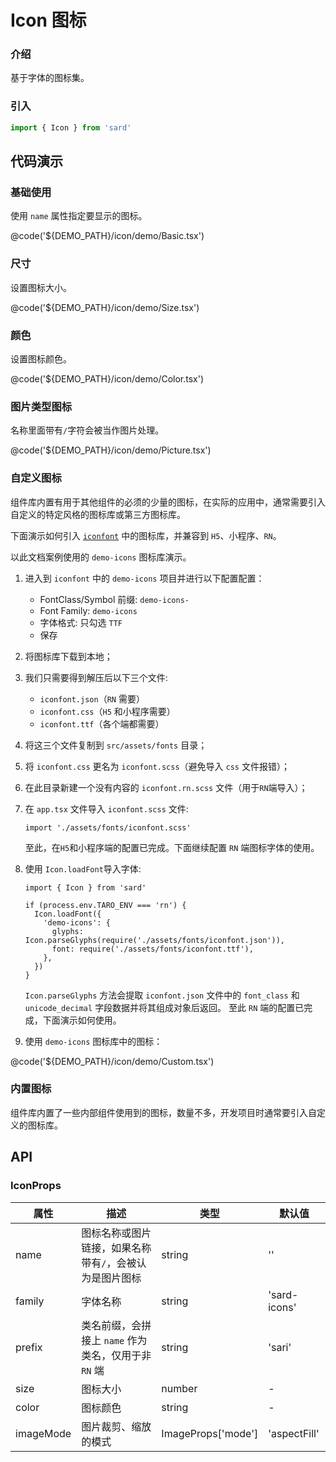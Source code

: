 # Icon 图标

### 介绍

基于字体的图标集。

### 引入

```ts
import { Icon } from 'sard'
```

## 代码演示

### 基础使用

使用 `name` 属性指定要显示的图标。

@code('${DEMO_PATH}/icon/demo/Basic.tsx')

### 尺寸

设置图标大小。

@code('${DEMO_PATH}/icon/demo/Size.tsx')

### 颜色

设置图标颜色。

@code('${DEMO_PATH}/icon/demo/Color.tsx')

### 图片类型图标

名称里面带有`/`字符会被当作图片处理。

@code('${DEMO_PATH}/icon/demo/Picture.tsx')

### 自定义图标

组件库内置有用于其他组件的必须的少量的图标，在实际的应用中，通常需要引入自定义的特定风格的图标库或第三方图标库。

下面演示如何引入 <a href="https://www.iconfont.cn/" target="_blank">`iconfont`</a> 中的图标库，并兼容到 `H5`、小程序、`RN`。

以此文档案例使用的 `demo-icons` 图标库演示。

1. 进入到 `iconfont` 中的 `demo-icons` 项目并进行以下配置配置：

   - FontClass/Symbol 前缀: `demo-icons-`
   - Font Family: `demo-icons`
   - 字体格式: 只勾选 `TTF`
   - 保存

2. 将图标库下载到本地；
3. 我们只需要得到解压后以下三个文件:

   - `iconfont.json`（`RN` 需要）
   - `iconfont.css`（`H5` 和小程序需要）
   - `iconfont.ttf`（各个端都需要）

4. 将这三个文件复制到 `src/assets/fonts` 目录；
5. 将 `iconfont.css` 更名为 `iconfont.scss`（避免导入 `css` 文件报错）；
6. 在此目录新建一个没有内容的 `iconfont.rn.scss` 文件（用于`RN`端导入）；
7. 在 `app.tsx` 文件导入 `iconfont.scss` 文件:

   ```tsx
   import './assets/fonts/iconfont.scss'
   ```

   至此，在`H5`和小程序端的配置已完成。下面继续配置 `RN` 端图标字体的使用。

8. 使用 `Icon.loadFont`导入字体:

   ```tsx
   import { Icon } from 'sard'

   if (process.env.TARO_ENV === 'rn') {
     Icon.loadFont({
       'demo-icons': {
         glyphs: Icon.parseGlyphs(require('./assets/fonts/iconfont.json')),
         font: require('./assets/fonts/iconfont.ttf'),
       },
     })
   }
   ```

   `Icon.parseGlyphs` 方法会提取 `iconfont.json` 文件中的 `font_class` 和 `unicode_decimal` 字段数据并将其组成对象后返回。
   至此 `RN` 端的配置已完成，下面演示如何使用。

9. 使用 `demo-icons` 图标库中的图标：

@code('${DEMO_PATH}/icon/demo/Custom.tsx')

### 内置图标

组件库内置了一些内部组件使用到的图标，数量不多，开发项目时通常要引入自定义的图标库。

## API

### IconProps

| 属性      | 描述                                                    | 类型               | 默认值       |
| --------- | ------------------------------------------------------- | ------------------ | ------------ |
| name      | 图标名称或图片链接，如果名称带有`/`，会被认为是图片图标 | string             | ''           |
| family    | 字体名称                                                | string             | 'sard-icons' |
| prefix    | 类名前缀，会拼接上 `name` 作为类名，仅用于非 `RN` 端    | string             | 'sari'       |
| size      | 图标大小                                                | number             | -            |
| color     | 图标颜色                                                | string             | -            |
| imageMode | 图片裁剪、缩放的模式                                    | ImageProps['mode'] | 'aspectFill' |
